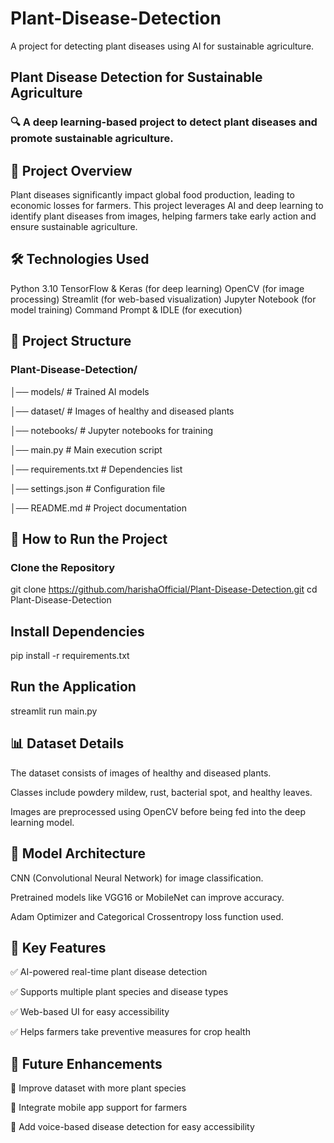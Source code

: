 # Plant-Disease-Detection
A project for detecting plant diseases using AI for sustainable agriculture.

## Plant Disease Detection for Sustainable Agriculture

 ### 🔍 A deep learning-based project to detect plant diseases and promote sustainable agriculture.

## 🌱 Project Overview
Plant diseases significantly impact global food production, leading to economic losses for farmers. This project leverages AI and deep learning to identify plant diseases from images, helping farmers take early action and ensure sustainable agriculture.

## 🛠 Technologies Used
Python 3.10
TensorFlow & Keras (for deep learning)
OpenCV (for image processing)
Streamlit (for web-based visualization)
Jupyter Notebook (for model training)
Command Prompt & IDLE (for execution)

## 📂 Project Structure
### Plant-Disease-Detection/
│── models/                                                                           # Trained AI models

│── dataset/                                                                          # Images of healthy and diseased plants

│── notebooks/                                                                        # Jupyter notebooks for training

│── main.py                                                                           # Main execution script

│── requirements.txt                                                                  # Dependencies list

│── settings.json                                                                     # Configuration file

│── README.md                                                                         # Project documentation

## 🚀 How to Run the Project

### Clone the Repository
  git clone https://github.com/harishaOfficial/Plant-Disease-Detection.git cd Plant-Disease-Detection

## Install Dependencies

  pip install -r requirements.txt

## Run the Application

  streamlit run main.py 

## 📊 Dataset Details

The dataset consists of images of healthy and diseased plants.

Classes include powdery mildew, rust, bacterial spot, and healthy leaves.

Images are preprocessed using OpenCV before being fed into the deep learning model.

## 🔬 Model Architecture

CNN (Convolutional Neural Network) for image classification.

Pretrained models like VGG16 or MobileNet can improve accuracy.

Adam Optimizer and Categorical Crossentropy loss function used.

## 🎯 Key Features  

✅ AI-powered real-time plant disease detection

✅ Supports multiple plant species and disease types

✅ Web-based UI for easy accessibility

✅ Helps farmers take preventive measures for crop health

## 🎯 Future Enhancements

🔹 Improve dataset with more plant species

🔹 Integrate mobile app support for farmers

🔹 Add voice-based disease detection for easy accessibility
